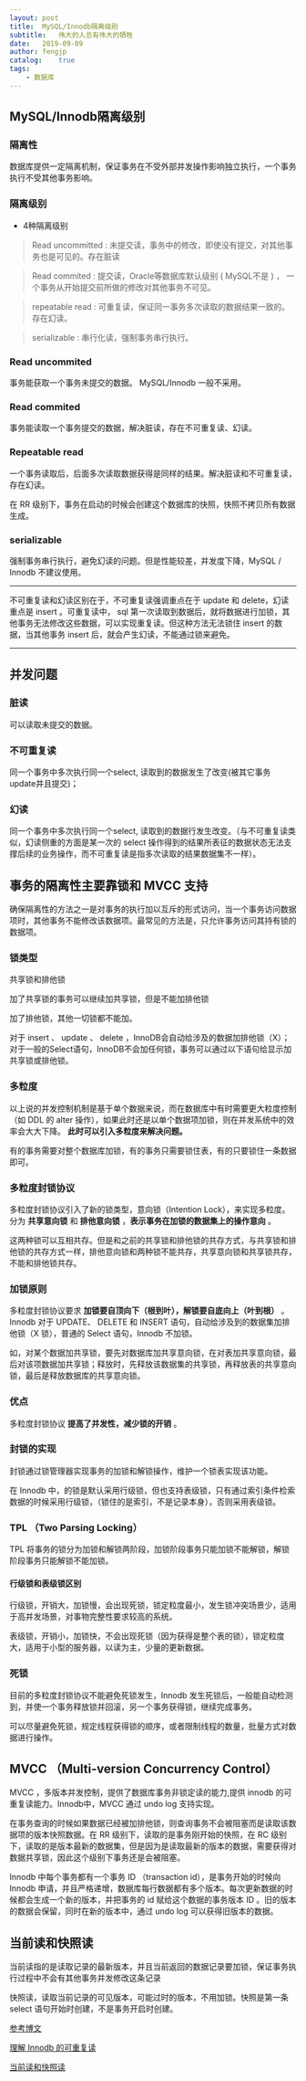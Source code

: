```yaml
---
layout: post
title:  MySQL/Innodb隔离级别
subtitle:   伟大的人总有伟大的牺牲
date:   2019-09-09
author: fengjp
catalog:    true
tags:
    - 数据库
---
```


## MySQL/Innodb隔离级别

### 隔离性

数据库提供一定隔离机制，保证事务在不受外部并发操作影响独立执行，一个事务执行不受其他事务影响。

### 隔离级别

- 4种隔离级别

> Read uncommitted : 未提交读，事务中的修改，即使没有提交，对其他事务也是可见的。存在脏读

> Read commited : 提交读，Oracle等数据库默认级别 ( MySQL不是 ) ， 一个事务从开始提交前所做的修改对其他事务不可见。

> repeatable read : 可重复读，保证同一事务多次读取的数据结果一致的。存在幻读。

> serializable : 串行化读，强制事务串行执行。

### Read uncommited

事务能获取一个事务未提交的数据。 MySQL/Innodb 一般不采用。

### Read commited

事务能读取一个事务提交的数据，解决脏读，存在不可重复读、幻读。

### Repeatable read

一个事务读取后，后面多次读取数据获得是同样的结果。解决脏读和不可重复读，存在幻读。

在 RR 级别下，事务在启动的时候会创建这个数据库的快照，快照不拷贝所有数据生成。

### serializable

强制事务串行执行，避免幻读的问题。但是性能较差，并发度下降，MySQL / Innodb 不建议使用。

---

不可重复读和幻读区别在于，不可重复读强调重点在于 update 和 delete，幻读重点是 insert 。可重复读中， sql 第一次读取到数据后，就将数据进行加锁，其他事务无法修改这些数据，可以实现重复读。但这种方法无法锁住 insert 的数据，当其他事务 insert 后，就会产生幻读，不能通过锁来避免。

---

##  并发问题

### 脏读

可以读取未提交的数据。

### 不可重复读

同一个事务中多次执行同一个select, 读取到的数据发生了改变(被其它事务update并且提交)；

### 幻读

同一个事务中多次执行同一个select, 读取到的数据行发生改变。（与不可重复读类似，幻读侧重的方面是某一次的 select 操作得到的结果所表征的数据状态无法支撑后续的业务操作，而不可重复读是指多次读取的结果数据集不一样）。

##  事务的隔离性主要靠锁和 MVCC 支持

确保隔离性的方法之一是对事务的执行加以互斥的形式访问，当一个事务访问数据项时，其他事务不能修改该数据项。最常见的方法是，只允许事务访问其持有锁的数据项。

### 锁类型

共享锁和排他锁

加了共享锁的事务可以继续加共享锁，但是不能加排他锁

加了排他锁，其他一切锁都不能加。

对于 insert 、 update 、 delete ，InnoDB会自动给涉及的数据加排他锁（X）；对于一般的Select语句，InnoDB不会加任何锁，事务可以通过以下语句给显示加共享锁或排他锁。

### 多粒度

以上说的并发控制机制是基于单个数据来说，而在数据库中有时需要更大粒度控制（如 DDL 的 alter 操作），如果此时还是以单个数据项加锁，则在并发系统中的效率会大大下降。 __此时可以引入多粒度来解决问题。__

有的事务需要对整个数据库加锁，有的事务只需要锁住表，有的只要锁住一条数据即可。

### 多粒度封锁协议

多粒度封锁协议引入了新的锁类型，意向锁（Intention Lock），来实现多粒度。分为 __共享意向锁__ 和 __排他意向锁__ ，__表示事务在加锁的数据集上的操作意向__ 。

这两种锁可以互相共存。但是和之前的共享锁和排他锁的共存方式，与共享锁和排他锁的共存方式一样，排他意向锁和两种锁不能共存，共享意向锁和共享锁共存，不能和排他锁共存。

### 加锁原则

多粒度封锁协议要求 __加锁要自顶向下（根到叶），解锁要自底向上（叶到根）__ 。Innodb 对于 UPDATE、 DELETE 和 INSERT 语句，自动给涉及到的数据集加排他锁（X 锁），普通的 Select 语句，Innodb 不加锁。

如，对某个数据加共享锁，要先对数据库加共享意向锁，在对表加共享意向锁，最后对该项数据加共享锁；释放时，先释放该数据集的共享锁，再释放表的共享意向锁，最后是释放数据库的共享意向锁。

###  优点

多粒度封锁协议 __提高了并发性，减少锁的开销__ 。

### 封锁的实现

封锁通过锁管理器实现事务的加锁和解锁操作，维护一个锁表实现该功能。

在 Innodb 中，的锁是默认采用行级锁，但也支持表级锁，只有通过索引条件检索数据的时候采用行级锁，（锁住的是索引，不是记录本身），否则采用表级锁。

### TPL （Two Parsing Locking）

TPL 将事务的锁分为加锁和解锁两阶段，加锁阶段事务只能加锁不能解锁，解锁阶段事务只能解锁不能加锁。

####    行级锁和表级锁区别

行级锁，开销大，加锁慢，会出现死锁，锁定粒度最小，发生锁冲突场景少，适用于高并发场景，对事物完整性要求较高的系统。

表级锁，开销小，加锁快，不会出现死锁（因为获得是整个表的锁），锁定粒度大，适用于小型的服务器，以读为主，少量的更新数据。

###  死锁

目前的多粒度封锁协议不能避免死锁发生，Innodb 发生死锁后，一般能自动检测到，并使一个事务释放锁并回滚，另一个事务获得锁，继续完成事务。

可以尽量避免死锁，规定线程获得锁的顺序，或者限制线程的数量，批量方式对数据进行操作。

##  MVCC （Multi-version Concurrency Control）

MVCC ，多版本并发控制，提供了数据库事务非锁定读的能力,提供 innodb 的可重复读能力。Innodb中，MVCC 通过 undo log 支持实现。

在事务查询的时候如果数据已经被加排他锁，则查询事务不会被阻塞而是读取该数据项的版本快照数据。在 RR 级别下，读取的是事务刚开始的快照，在 RC 级别下，读取的是版本最新的数据集，但是因为是读取最新的版本的数据，需要获得对数据共享锁，因此这个级别下事务还是会被阻塞。

Innodb 中每个事务都有一个事务 ID （transaction id），是事务开始的时候向 Innodb 申请，并且严格递增，数据库每行数据都有多个版本。每次更新数据的时候都会生成一个新的版本，并把事务的 id 赋给这个数据的事务版本 ID 。旧的版本的数据会保留，同时在新的版本中，通过 undo log 可以获得旧版本的数据。


##  当前读和快照读

当前读指的是读取记录的最新版本，并且当前返回的数据记录要加锁，保证事务执行过程中不会有其他事务并发修改这条记录

快照读，读取当前记录的可见版本，可能过时的版本，不用加锁。快照是第一条 select 语句开始时创建，不是事务开启时创建。

[参考博文](https://blog.csdn.net/john_lw/article/details/80323543)

[理解 Innodb 的可重复读](https://www.jianshu.com/p/98e667a23b5f)

[当前读和快照读](https://www.jianshu.com/p/27352449bcc0)
